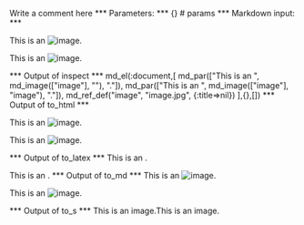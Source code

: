 Write a comment here
*** Parameters: ***
{} # params 
*** Markdown input: ***

This is an ![image][].

This is an ![image].

[image]: image.jpg

*** Output of inspect ***
md_el(:document,[
	md_par(["This is an ", md_image(["image"], ""), "."]),
	md_par(["This is an ", md_image(["image"], "image"), "."]),
	md_ref_def("image", "image.jpg", {:title=>nil})
],{},[])
*** Output of to_html ***
<p>This is an <img src="image.jpg" alt="image" />.</p>

<p>This is an <img src="image.jpg" alt="image" />.</p>
*** Output of to_latex ***
This is an .

This is an .
*** Output of to_md ***
This is an ![image][].

This is an ![image].

[image]: image.jpg
*** Output of to_s ***
This is an image.This is an image.
